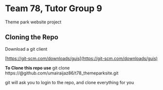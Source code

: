 # Team 78, Tutor Group 9 
Theme park website project

## Cloning the Repo
Download a git client

[https://git-scm.com/downloads/guis](https://git-scm.com/downloads/guis)

**To Clone this repo use**
git clone https://<username>@github.com/umairaijaz86/t78_themeparksite.git

git will ask you to login to the repo, and clone everything for you
